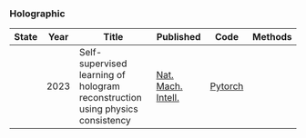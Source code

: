 ### Holographic
| State|Year|Title | Published  | Code       | Methods |
|-------|-------| ----- | ----- | ------- | ------- |
||2023|Self-supervised learning of hologram reconstruction using physics consistency|[Nat. Mach. Intell.]( https://doi.org/10.1038/s42256-023-00704-7)|[Pytorch](https://github.com/PORPHURA/GedankenNet)||
